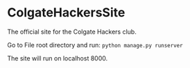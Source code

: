 # ColgateHackersSite
The official site for the Colgate Hackers club.

Go to File root directory and run:
`python manage.py runserver`

The site will run on localhost 8000.
